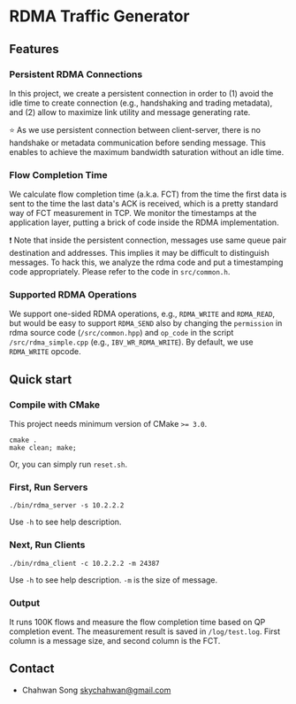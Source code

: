 # RDMA Traffic Generator

## Features
### Persistent RDMA Connections
In this project, we create a persistent connection in order to (1) avoid the idle time to create connection (e.g., handshaking and trading metadata), and (2) allow to maximize link utility and message generating rate.

:star: As we use persistent connection between client-server, there is no handshake or metadata communication before sending message.
This enables to achieve the maximum bandwidth saturation without an idle time.

### Flow Completion Time
We calculate flow completion time (a.k.a. FCT) from the time the first data is sent to the time the last data's ACK is received, which is a pretty standard way of FCT measurement in TCP. We monitor the timestamps at the application layer, putting a brick of code inside the RDMA implementation.

:exclamation: Note that inside the persistent connection, messages use same queue pair destination and addresses. This implies it may be difficult to distinguish messages. To hack this, we analyze the rdma code and put a timestamping code appropriately. Please refer to the code in `src/common.h`.

### Supported RDMA Operations
We support one-sided RDMA operations, e.g., `RDMA_WRITE` and `RDMA_READ`, but would be easy to support `RDMA_SEND` also by changing the `permission` in rdma source code (`/src/common.hpp`) and `op_code` in the script `/src/rdma_simple.cpp` (e.g., `IBV_WR_RDMA_WRITE`).
By default, we use `RDMA_WRITE` opcode.

## Quick start
### Compile with CMake
This project needs minimum version of CMake `>= 3.0`. 
```
cmake .
make clean; make;
```
Or, you can simply run `reset.sh`.

### First, Run Servers
```
./bin/rdma_server -s 10.2.2.2
```
Use `-h` to see help description.

### Next, Run Clients
```
./bin/rdma_client -c 10.2.2.2 -m 24387
```
Use `-h` to see help description. `-m` is the size of message. 

### Output
It runs 100K flows and measure the flow completion time based on QP completion event. 
The measurement result is saved in `/log/test.log`. First column is a message size, and second column is the FCT.

## Contact
* Chahwan Song [skychahwan@gmail.com](skychahwan@gmail.com)
